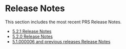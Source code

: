 [title]: # (Release Notes)
[tags]: # (release notes)
[priority]: # (1000)
# Release Notes 

This section includes the most recent PRS Release Notes.

* [5.2.1 Release Notes](5.2.1.md)
* [5.2.0 Release Notes](5.2.md)
* [5.1.000006 and previous releases Release Notes](prev.md)
